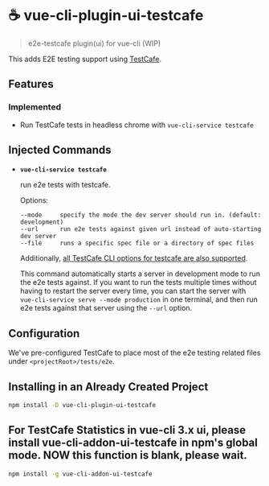 # ☕️ vue-cli-plugin-ui-testcafe

> e2e-testcafe plugin(ui) for vue-cli (WIP)

This adds E2E testing support using [TestCafe](https://testcafe.devexpress.com/).

## Features

### Implemented
- Run TestCafe tests in headless chrome with `vue-cli-service testcafe`

## Injected Commands

- **`vue-cli-service testcafe`**

  run e2e tests with testcafe.

  Options:

  ```
  --mode     specify the mode the dev server should run in. (default: development)
  --url      run e2e tests against given url instead of auto-starting dev server
  --file     runs a specific spec file or a directory of spec files
  ```

  Additionally, [all TestCafe CLI options for testcafe are also supported](https://devexpress.github.io/testcafe/documentation/using-testcafe/command-line-interface.html).

  This command automatically starts a server in development mode to run the e2e tests against. If you want to run the tests multiple times without having to restart the server every time, you can start the server with `vue-cli-service serve --mode production` in one terminal, and then run e2e tests against that server using the `--url` option.

## Configuration

We've pre-configured TestCafe to place most of the e2e testing related files under `<projectRoot>/tests/e2e`.

## Installing in an Already Created Project

``` sh
npm install -D vue-cli-plugin-ui-testcafe
```

## For TestCafe Statistics in vue-cli 3.x ui, please install vue-cli-addon-ui-testcafe in npm's global mode. NOW this function is blank, please wait.

``` sh
npm install -g vue-cli-addon-ui-testcafe
```
